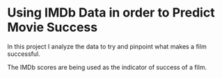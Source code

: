 # Using IMDb Data in order to Predict Movie Success

In this project I analyze the data to try and pinpoint what makes a film successful.

The IMDb scores are being used as the indicator of success of a film.
